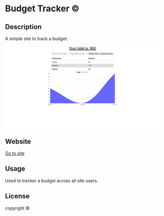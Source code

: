 # Budget Tracker &copy;

## Description 

A simple site to track a budget.

![Screenshot of site](assets\screenshot.png)

## Website

[Go to site](https://dashboard.heroku.com/apps/young-savannah-45376)

## Usage 

Used to tracker a budget across all site users.

## License

copyright &copy;